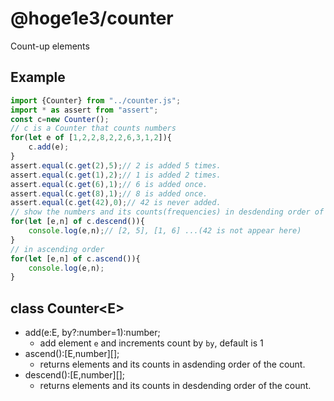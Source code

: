 
# @hoge1e3/counter

Count-up elements 

## Example
~~~js
import {Counter} from "../counter.js";
import * as assert from "assert";
const c=new Counter();
// c is a Counter that counts numbers 
for(let e of [1,2,2,8,2,2,6,3,1,2]){
    c.add(e);
}
assert.equal(c.get(2),5);// 2 is added 5 times.
assert.equal(c.get(1),2);// 1 is added 2 times.
assert.equal(c.get(6),1);// 6 is added once.
assert.equal(c.get(8),1);// 8 is added once.
assert.equal(c.get(42),0);// 42 is never added.
// show the numbers and its counts(frequencies) in desdending order of the count.
for(let [e,n] of c.descend()){
    console.log(e,n);// [2, 5], [1, 6] ...(42 is not appear here)
}
// in ascending order
for(let [e,n] of c.ascend()){
    console.log(e,n);
}
~~~

## class Counter&lt;E&gt;
- add(e:E, by?:number=1):number;
   - add element `e` and increments count by `by`, default is 1
- ascend():[E,number][];
   - returns elements and its counts in asdending order of the count.
- descend():[E,number][];
   - returns elements and its counts in desdending order of the count.
